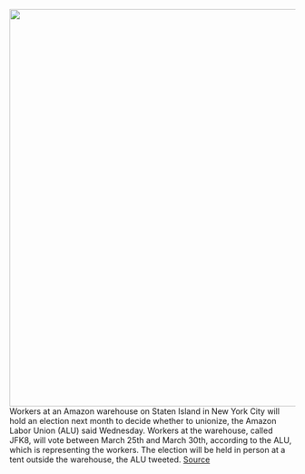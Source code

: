 <img src='https://cdn.vox-cdn.com/thumbor/GEIYIDTdSbYfZTPlb_k544CJNpg=/0x0:2040x1360/1200x800/filters:focal(857x517:1183x843)/cdn.vox-cdn.com/uploads/chorus_image/image/70517307/acastro_181114_1777_amazon_hq2_0004.0.jpg' width='700px' /><br/>
Workers at an Amazon warehouse on Staten Island in New York City will hold an election next month to decide whether to unionize, the Amazon Labor Union (ALU) said Wednesday. Workers at the warehouse, called JFK8, will vote between March 25th and March 30th, according to the ALU, which is representing the workers. The election will be held in person at a tent outside the warehouse, the ALU tweeted.
<a href='https://www.theverge.com/2022/2/16/22937440/amazon-jfk8-staten-island-union-election-march-25th'> Source <a/>
